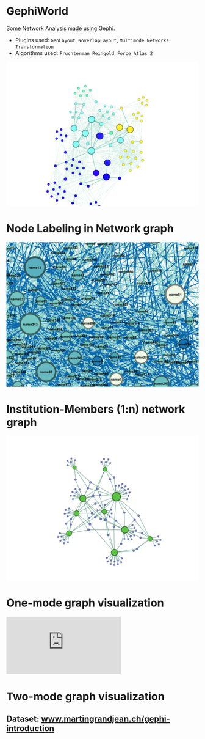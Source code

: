 # GephiWorld
Some Network Analysis made using Gephi. 
- Plugins used: `GeoLayout`, `NoverlapLayout`, `Multimode Networks Transformation`
- Algorithms used: `Fruchterman Reingold`, `Force Atlas 2`

![](https://github.com/ranjiGT/GephiWorld/blob/main/Gephi-Linkedin-Network-Analysis.png)

# Node Labeling in Network graph
![](https://github.com/ranjiGT/GephiWorld/blob/main/Ranjiraj-lecture1-gephi-img-4.png)

# Institution-Members (1:n) network graph
![](https://github.com/ranjiGT/GephiWorld/blob/main/Ranjiraj-lecture1-gephi-img-13.png)

# One-mode graph visualization
![](https://github.com/ranjiGT/GephiWorld/blob/main/One-mode%20graph%20visualization.pdf)

# Two-mode graph visualization


## Dataset: www.martingrandjean.ch/gephi-introduction
